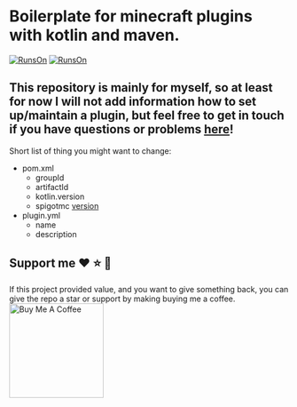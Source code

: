 # Boilerplate for minecraft plugins with kotlin and maven.

[![RunsOn](https://img.shields.io/badge/Used%20technologies-Maven%20%7C%20Kotlin-green)]() [![RunsOn](https://img.shields.io/github/license/MartinWie/MinecraftPluginBoilerplate)](https://github.com/MartinWie/MinecraftPluginBoilerplate/blob/master/LICENSE)


## This repository is mainly for myself, so at least for now I will not add information how to set up/maintain a plugin, but feel free to get in touch if you have questions or problems [here](https://www.linkedin.com/in/martin-wiechmann-2b5aa3151/)!


Short list of thing you might want to change:
* pom.xml
    * groupId
    * artifactId
    * kotlin.version
    * spigotmc [version](https://hub.spigotmc.org/nexus/content/repositories/snapshots/org/spigotmc/spigot-api/maven-metadata.xml)
* plugin.yml
    * name
    * description 

## Support me :heart: :star: :money_with_wings:
If this project provided value, and you want to give something back, you can give the repo a star or support by making buying me a coffee.<a href="https://buymeacoffee.com/MartinWie" target="_blank"><img src="https://cdn.buymeacoffee.com/buttons/v2/default-blue.png" alt="Buy Me A Coffee" width="170"></a>
